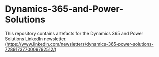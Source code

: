 # Dynamics-365-and-Power-Solutions
This repository contains artefacts for the Dynamics 365 and Power Solutions LinkedIn newsletter. (https://www.linkedin.com/newsletters/dynamics-365-power-solutions-7289173770009792512/)
